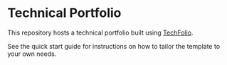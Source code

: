 # Technical Portfolio

This repository hosts a technical portfolio built using [TechFolio](http://glee25.github.io). 

See the quick start guide for instructions on how to tailor the template to your own needs.


